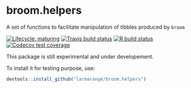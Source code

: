 # broom.helpers

A set of functions to facilitate manipulation of tibbles produced by `broom`

<!-- badges: start -->
[![Lifecycle: maturing](https://img.shields.io/badge/lifecycle-maturing-blue.svg)](https://www.tidyverse.org/lifecycle/#maturing)
[![Travis build status](https://travis-ci.com/larmarange/broom.helpers.svg?branch=master)](https://travis-ci.com/larmarange/broom.helpers)
[![R build status](https://github.com/larmarange/broom.helpers/workflows/R-CMD-check/badge.svg)](https://github.com/larmarange/broom.helpers/actions)
[![Codecov test coverage](https://codecov.io/gh/larmarange/broom.helpers/branch/master/graph/badge.svg)](https://codecov.io/gh/larmarange/broom.helpers?branch=master)
<!-- badges: end -->

This package is still experimental and under developement.

To install it for testing purpose, use:

```r
devtools::install_github("larmarange/broom.helpers")
```

